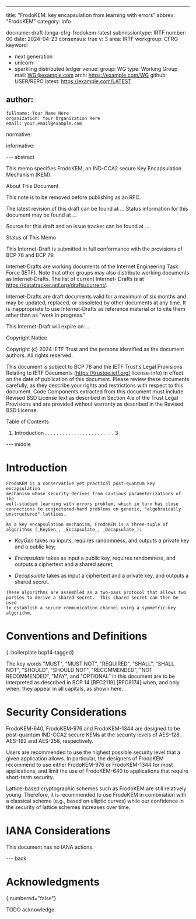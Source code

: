 ---
title: "FrodoKEM: key encapsulation from learning with errors"
abbrev: "FrodoKEM"
category: info

docname: draft-longa-cfrg-frodokem-latest
submissiontype: IRTF
number: 00
date: 2024-04-23
consensus: true
v: 3
area: IRTF
workgroup: CFRG
keyword:
 - next generation
 - unicorn
 - sparkling distributed ledger
venue:
  group: WG
  type: Working Group
  mail: WG@example.com
  arch: https://example.com/WG
  github: USER/REPO
  latest: https://example.com/LATEST

author:
 -
    fullname: Your Name Here
    organization: Your Organization Here
    email: your.email@example.com

normative:

informative:


--- abstract

This memo specifies FrodoKEM, an IND-CCA2 secure Key Encapsulation Mechanism (KEM). 

About This Document

   This note is to be removed before publishing as an RFC.

   The latest revision of this draft can be found at ...
   Status information for this document may be found at ...

   Source for this draft and an issue tracker can be found at ...

Status of This Memo

   This Internet-Draft is submitted in full conformance with the
   provisions of BCP 78 and BCP 79.

   Internet-Drafts are working documents of the Internet Engineering
   Task Force (IETF).  Note that other groups may also distribute
   working documents as Internet-Drafts.  The list of current Internet-
   Drafts is at https://datatracker.ietf.org/drafts/current/.

   Internet-Drafts are draft documents valid for a maximum of six months
   and may be updated, replaced, or obsoleted by other documents at any
   time.  It is inappropriate to use Internet-Drafts as reference
   material or to cite them other than as "work in progress."

   This Internet-Draft will expire on ...

Copyright Notice

   Copyright (c) 2024 IETF Trust and the persons identified as the
   document authors.  All rights reserved.

   This document is subject to BCP 78 and the IETF Trust's Legal
   Provisions Relating to IETF Documents (https://trustee.ietf.org/
   license-info) in effect on the date of publication of this document.
   Please review these documents carefully, as they describe your rights
   and restrictions with respect to this document.  Code Components
   extracted from this document must include Revised BSD License text as
   described in Section 4.e of the Trust Legal Provisions and are
   provided without warranty as described in the Revised BSD License.

Table of Contents

   1.  Introduction  . . . . . . . . . . . . . . . . . . . . . . . .   3

--- middle

# Introduction

    FrodoKEM is a conservative yet practical post-quantum key encapsulation
    mechanism whose security derives from cautious parameterizations of the
    well-studied learning with errors problem, which in turn has close
    connections to conjectured-hard problems on generic, "algebraically
    unstructured" lattices. 
    
    As a key encapsulation mechanism, FrodoKEM is a three-tuple of
    algorithms (_KeyGen_, _Encapsulate_, _Decapsulate_):

   *  _KeyGen_ takes no inputs, requires randomness, and outputs a private
      key and a public key;

   *  _Encapsulate_ takes as input a public key, requires randomness, and
      outputs a ciphertext and a shared secret;

   *  _Decapsulate_ takes as input a ciphertext and a private key, and
      outputs a shared secret.

    These algorithms are assembled as a two-pass protocol that allows two
    parties to derive a shared secret.  This shared secret can then be used
    to establish a secure communication channel using a symmetric-key
    algorithm.


# Conventions and Definitions

{::boilerplate bcp14-tagged}

   The key words "MUST", "MUST NOT", "REQUIRED", "SHALL", "SHALL NOT",
   "SHOULD", "SHOULD NOT", "RECOMMENDED", "NOT RECOMMENDED", "MAY", and
   "OPTIONAL" in this document are to be interpreted as described in
   BCP 14 [RFC2119] [RFC8174] when, and only when, they appear in all
   capitals, as shown here.

# Security Considerations

   FrodoKEM-640, FrodoKEM-976 and FrodoKEM-1344 are designed to be
   post-quantum IND-CCA2 secure KEMs at the security levels of AES-128,
   AES-192 and AES-256, respectively.

   Users are recommended to use the highest possible security level that
   a given application allows.  In particular, the designers of FrodoKEM
   recommend to use either FrodoKEM-976 or FrodoKEM-1344 for most
   applications, and limit the use of FrodoKEM-640 to applications that
   require short-term security.

   Lattice-based cryptographic schemes such as FrodoKEM are still relatively
   young.  Therefore, it is recommended to use FrodoKEM in combination with
   a classical scheme (e.g., based on elliptic curves) while our confidence
   in the security of lattice schemes increases over time.


# IANA Considerations

This document has no IANA actions.


--- back

# Acknowledgments
{:numbered="false"}

TODO acknowledge.
